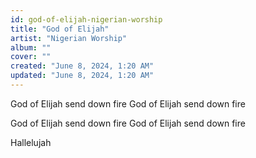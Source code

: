 ```yaml
---
id: god-of-elijah-nigerian-worship
title: "God of Elijah"
artist: "Nigerian Worship"
album: ""
cover: ""
created: "June 8, 2024, 1:20 AM"
updated: "June 8, 2024, 1:20 AM"
---
```


God of Elijah
send down fire
God of Elijah
send down fire

God of Elijah
send down fire
God of Elijah
send down fire

Hallelujah